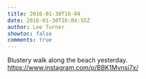 ```yaml
---
title: 2016-01-30T16-04
date: 2016-01-30T16:04:55Z
author: Lee Turner
showtoc: false
comments: true
---
```


Blustery walk along the beach yesterday. https://www.instagram.com/p/BBK1Mvnsi7x/

